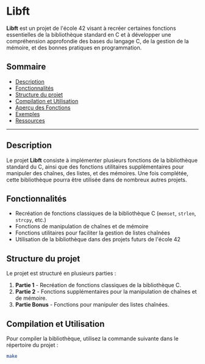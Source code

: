 # Libft

**Libft** est un projet de l'école 42 visant à recréer certaines fonctions essentielles de la bibliothèque standard en C et à développer une compréhension approfondie des bases du langage C, de la gestion de la mémoire, et des bonnes pratiques en programmation.

## Sommaire
- [Description](#description)
- [Fonctionnalités](#fonctionnalités)
- [Structure du projet](#structure-du-projet)
- [Compilation et Utilisation](#compilation-et-utilisation)
- [Aperçu des Fonctions](#aperçu-des-fonctions)
- [Exemples](#exemples)
- [Ressources](#ressources)

---

## Description

Le projet **Libft** consiste à implémenter plusieurs fonctions de la bibliothèque standard du C, ainsi que des fonctions utilitaires supplémentaires pour manipuler des chaînes, des listes, et des mémoires. Une fois complétée, cette bibliothèque pourra être utilisée dans de nombreux autres projets.

## Fonctionnalités

- Recréation de fonctions classiques de la bibliothèque C (`memset`, `strlen`, `strcpy`, etc.)
- Fonctions de manipulation de chaînes et de mémoire
- Fonctions utilitaires pour faciliter la gestion de listes chaînées
- Utilisation de la bibliothèque dans des projets futurs de l'école 42

## Structure du projet

Le projet est structuré en plusieurs parties :

1. **Partie 1** - Recréation de fonctions classiques de la bibliothèque C.
2. **Partie 2** - Fonctions supplémentaires pour la manipulation de chaînes et de mémoire.
3. **Partie Bonus** - Fonctions pour manipuler des listes chaînées.

## Compilation et Utilisation

Pour compiler la bibliothèque, utilisez la commande suivante dans le répertoire du projet :

```bash
make

